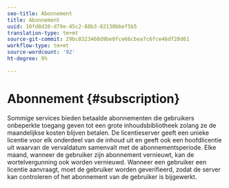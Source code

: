 ```yaml
---
seo-title: Abonnement
title: Abonnement
uuid: 10fd8d38-d79e-45c2-88b3-82130bbef5b5
translation-type: tm+mt
source-git-commit: 29bc8323460d9be0fce66cbea7c6fce46df20d61
workflow-type: tm+mt
source-wordcount: '92'
ht-degree: 0%

---
```



# Abonnement {#subscription}

Sommige services bieden betaalde abonnementen die gebruikers onbeperkte toegang geven tot een grote inhoudsbibliotheek zolang ze de maandelijkse kosten blijven betalen. De licentieserver geeft een unieke licentie voor elk onderdeel van de inhoud uit en geeft ook een hoofdlicentie uit waarvan de vervaldatum samenvalt met de abonnementsperiode. Elke maand, wanneer de gebruiker zijn abonnement vernieuwt, kan de wortelvergunning ook worden vernieuwd. Wanneer een gebruiker een licentie aanvraagt, moet de gebruiker worden geverifieerd, zodat de server kan controleren of het abonnement van de gebruiker is bijgewerkt.

